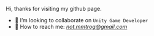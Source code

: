 Hi, thanks for visiting my github page.

- 👯 I’m looking to collaborate on `Unity Game Developer`
- 💬 How to reach me: *not.mmtrog@gmail.com*